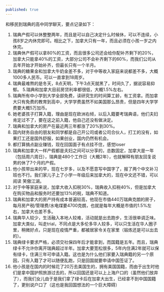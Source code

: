 ```yaml
---
published: true
---
```

和移民到瑞典的高中同学聊天，要点记录如下：
1. 瑞典产假可以休整整两年，而且是可以自己决定什么时候休，可以不连续，小孩8岁之内休完即可。相比之下，加拿大只有一年，而且必须在小孩一岁之内休完。
2. 瑞典休产假可以拿80%的工资，而且很多公司还会给你配补齐剩下的20%，加拿大只能拿40%的工资，大部分公司不会补齐剩下的60%，而我们公司从去年开始才开始补齐，但最长只有一个半月。
3. 瑞典的糖果金和加拿大牛奶金差不多，对于中等收入家庭来说都差不多，大概1000多人民币。可以一直拿到18周岁。
4. 瑞典最难熬的是冬天，8点天明，下午3点天就黑了，时间久了，据说容易抑郁。
5.瑞典和加拿大目前房贷利率都很低，大概1.5%左右。
6. 瑞典所有中小学到大学全部免费，读研究生的时间算工龄，有工资拿。而加拿大只有免费的教育到高中，大学学费虽然不如美国那么昂贵，但是四年大学学费要大概5万加币。
7. 她老婆孩子打算入籍，理由是现在欧洲右倾，以后入籍要考瑞典语，他们夫妇肯定过不了，要在这之前入籍，他自己还没有做决定。
8. 瑞典和加拿大的房产在最近两三年都涨了20%到30%。
9. 国内财务自由的朋友和同学都是自己开公司或者公司合伙人，打工的没有，如果打工还是国外舒服，如果创业，国内仍然有机会。
10. 都打算搞点副业赚钱，现在回国面子有点挂不住，感觉loser
11. 瑞典和加拿大一样产假都是夫妇之间可以分享的，总数固定，加拿大是一年（包括周六周日），瑞典是480个工作日（大概2年），也就解释有朋友回复说男的休了7个月的产假。
12. 他小孩带出来的早，现在七岁多，以及不愿意写中国字了，报了两个中文补习班也不行。我们家儿子上了小学一年级后来加拿大的，现在中文还不错，可以阅读 笑傲江湖。
13. 对于中等家庭来说，加拿大收入扣税30%，瑞典收入扣税40%，但是加拿大在购买物品和服务时还要加13%的税，瑞典不知道。
14. 瑞典和加拿大的房产持有成本普遍较高，他现在市值440万瑞典克朗的房子，每月房产税/管理费/水电煤要4700克朗，也就是每年大概是市值的1.5%左右，加拿大也差不多。
15. 瑞典华人较少，生活融入本地人较难，活动就是出去跑步，生活很单调乏味。加拿大类似，叫走trial，不同点是大多伦多华人较多，可以只生活在华人圈子里，稍微好点，只是现在疫情严重，都被居家令关在家里（锻炼还是可以出去的）。
16. 瑞典绿卡要求严格，必须交社保四年后才能拿到，而国籍是五年。而且，瑞典绿卡不允许你离开瑞典超过半年。加拿大要宽松很多，5年内住满2年就可以保有绿卡，住满三年可申请入籍。这也是为什么他们家要入瑞典籍的另一个原因，只有入籍了才可以随便乱跑，只是回国就要申请中国签证了。
17. 他小孩是在国内的时候花了20万去美国生的，拥有美国国籍，而由于出生时他们是拿中国护照旅游过去的，所以回国还是可以上上海户口的（虽然他们放弃了），而我们女儿由于是我们拿了绿卡后在加拿大出生，已经拿不到中国国籍了，更别说户口了（这也是我回国想法的一个巨大障碍）
